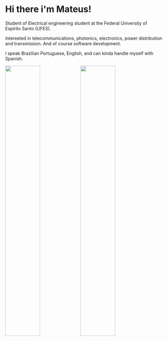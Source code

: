 # Hi there i'm Mateus!    
Student of Electrical engineering student at the Federal University of Espírito Santo (UFES).  

Interested in telecommunications, photonics, electronics, power distribution and transmission. And of course software development.

I speak Brazilian Portuguese, English, and can kinda handle myself with Spanish.

<img align="left" width="47%" src="https://github-readme-stats.vercel.app/api?username=mateussc12&show_icons=true&theme=dracula" />

<img align="left" width="47%" src="https://github-readme-stats.vercel.app/api/top-langs/?username=mateussc12&layout=compact" />

